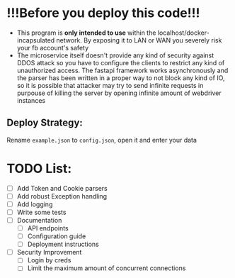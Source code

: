 # !!!Before you deploy this code!!!
- This program is **only intended to use** within the localhost/docker-incapsulated network. By exposing it to LAN or WAN you severely risk your fb account's safety
- The microservice itself doesn't provide any kind of security against DDOS attack so you have to configure the clients to restrict any kind of unauthorized access. The fastapi framework works asynchronously and the parser has been written in a proper way to not block any kind of IO, so it is possible that attacker may try to send infinite requests in purpouse of killing the server by opening infinite amount of webdriver instances

## Deploy Strategy:
Rename ```example.json``` to ```config.json```, open it and enter your data

# TODO List:
- [ ] Add Token and Cookie parsers
- [ ] Add robust Exception handling
- [ ] Add logging
- [ ] Write some tests
- [ ] Documentation
  - [ ] API endpoints
  - [ ] Configuration guide
  - [ ] Deployment instructions
- [ ] Security Improvement
  - [ ] Login by creds
  - [ ] Limit the maximum amount of concurrent connections